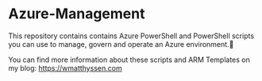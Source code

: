 # Azure-Management
This repository contains contains Azure PowerShell and PowerShell scripts you can use to manage, govern and operate an Azure environment.🚀

You can find more information about these scripts and ARM Templates on my blog: https://wmatthyssen.com

